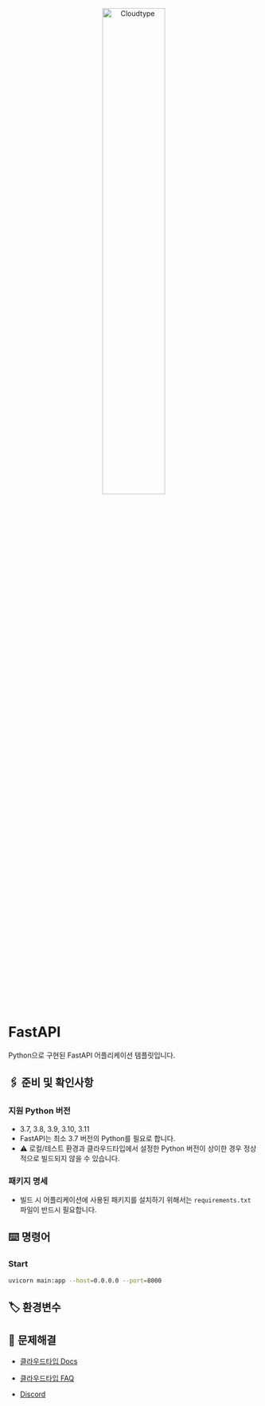 <br/>
<br/>

<p align="center">
<img src="https://files.cloudtype.io/logo/cloudtype-logo-horizontal-black.png" width="50%" alt="Cloudtype"/>
</p>

<br/>
<br/>

# FastAPI

Python으로 구현된 FastAPI 어플리케이션 템플릿입니다.

## 🖇️ 준비 및 확인사항

### 지원 Python 버전
- 3.7, 3.8, 3.9, 3.10, 3.11
- FastAPI는 최소 3.7 버전의 Python를 필요로 합니다.
- ⚠️ 로컬/테스트 환경과 클라우드타입에서 설정한 Python 버전이 상이한 경우 정상적으로 빌드되지 않을 수 있습니다.

### 패키지 명세
- 빌드 시 어플리케이션에 사용된 패키지를 설치하기 위해서는 `requirements.txt` 파일이 반드시 필요합니다.

## ⌨️ 명령어

### Start

```bash
uvicorn main:app --host=0.0.0.0 --port=8000
```


## 🏷️ 환경변수


## 💬 문제해결

- [클라우드타입 Docs](https://docs.cloudtype.io/)

- [클라우드타입 FAQ](https://help.cloudtype.io/guide/faq)

- [Discord](https://discord.gg/U7HX4BA6hu)
